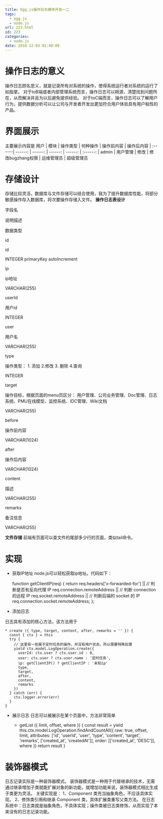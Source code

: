 ```yaml
---
title: Egg.js操作日志模块开发一二
tags:
  - egg.js
  - node.js
url: 223.html
id: 223
categories:
  - node.js
date: 2018-12-03 01:40:09
---
```


# 操作日志的意义

操作日志顾名思义，就是记录所有对系统的操作，使得系统运行者对系统的运行了如指掌。 对于toB端或者内部管理系统而言，操作日志可以朔源，清楚找到问题所在，从而解决并且为以后避免提供经验。 对于toC端而言，操作日志可以了解用户行为，提供数据分析可以让公司与开发者开发出更加符合用户体验具有用户粘性的产品。

# 界面展示

主要展示内容是 用户 | 模块 | 操作类型 | 何种操作 | 操作前内容 | 操作后内容 | :------| ------: | ------: | ------: | ------: | :------: | admin | 用户管理 | 修改 | 修改bugzhang权限 | 运维管理员 | 超级管理员

# 存储设计

存储比较灵活，数据库与文件存储可以结合使用，我为了提升数据库性能，将部分敏感操作存入数据库，将次要操作存储入文件。 **操作日志表设计**

字段名

说明描述

数据类型

id

id

INTEGER primaryKey autoIncrement

ip

ip地址

VARCHAR(255)

userId

用户id

INTEGER

user

用户名

VARCHAR(255)

type

操作类型： 1\. 添加 2.修改 3. 删除 4.查询

INTEGER

target

操作目标，根据页面的menu页区分： 用户管理、公司业务管理、Doc管理、日志系统、PMU在线模型、监控系统、IDC管理、Wiki文档

VARCHAR(255)

before

操作前内容

VARCHAR(1024)

after

操作后内容

VARCHAR(1024)

content

描述

VARCHAR(255)

remarks

备注信息

VARCHAR(255)

**文件存储** 前端有页面可以查文件的尾部多少行的页面，类似tail命令。

# 实现

*   获取IP地址 node.js可以轻松获取ip地址。代码如下：

    function getClientIP(req) {
        return req.headers['x-forwarded-for'] || // 判断是否有反向代理 IP
            req.connection.remoteAddress || // 判断 connection 的远程 IP
            req.socket.remoteAddress || // 判断后端的 socket 的 IP
            req.connection.socket.remoteAddress;
    };


*   添加日志

日志具有添加的核心方法，该方法用于

    * create ({ type, target, content, after, remarks = '' }) {
      const { ctx } = this
      try {
        // 这里有一些属于定时任务的操作，并没有用户状态，所以需要特殊处理
        yield ctx.model.LogOperation.create({
          userId: ctx.user ? ctx.user.id : 0,
          user: ctx.user ? ctx.user.name : '定时任务',
          ip: getClientIP() ? getClientIP : '未知ip'
          type,
          target,
          after,
          content,
          remarks
        })
      } catch (err) {
        ctx.logger.error(err)
      }
    }


*   展示日志 日志可以被展示在某个页面中，方法非常简单

      * getList ({ limit, offset, where }) {
        const result = yield this.ctx.model.LogOperation.findAndCountAll({
          raw: true,
          offset,
          limit,
          attributes: ['id', 'userId', 'user', 'type', 'content', 'target', 'remarks', ['created_at', 'createdAt']],
          order: [['created_at', 'DESC']],
          where
        })
        return result
      }


# 装饰器模式

日志记录实际是一种装饰器模式。 装饰器模式是一种用于代替继承的技术，无需通过继承增加子类就能扩展对象的新功能，就增加功能来说，装饰器模式相比生成子类更为灵活。 关键实现是： 1、Component 类充当抽象角色，不应该具体实现。 2、修饰类引用和继承 Component 类，具体扩展类重写父类方法。 在日志系统中：日志类就是抽象角色，不具体实现；操作类被日志类修饰，从而实现了本来没有的日志记录功能。